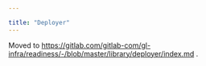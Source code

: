 ```yaml
---

title: "Deployer"
---
```








Moved to <https://gitlab.com/gitlab-com/gl-infra/readiness/-/blob/master/library/deployer/index.md> .
